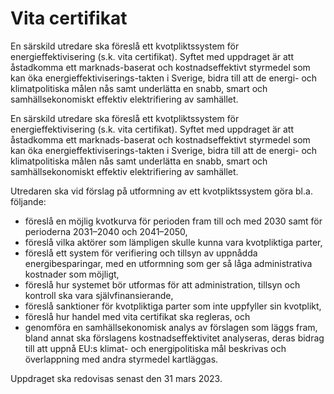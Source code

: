 # Vita certifikat

En särskild utredare ska föreslå ett kvotpliktssystem för energieffektivisering (s.k. vita certifikat). Syftet med uppdraget är att åstadkomma ett marknads-baserat och kostnadseffektivt styrmedel som kan öka energieffektiviserings-takten i Sverige, bidra till att de energi- och klimatpolitiska målen nås samt underlätta en snabb, smart och samhällsekonomiskt effektiv elektrifiering av samhället.

En särskild utredare ska föreslå ett kvotpliktssystem för energieffektivisering (s.k. vita certifikat). Syftet med uppdraget är att åstadkomma ett marknads-baserat och kostnadseffektivt styrmedel som kan öka energieffektiviserings-takten i Sverige, bidra till att de energi- och klimatpolitiska målen nås samt underlätta en snabb, smart och samhällsekonomiskt effektiv elektrifiering av samhället.

Utredaren ska vid förslag på utformning av ett kvotpliktssystem göra bl.a. följande:

* föreslå en möjlig kvotkurva för perioden fram till och med 2030 samt för perioderna 2031–2040 och 2041–2050,
* föreslå vilka aktörer som lämpligen skulle kunna vara kvotpliktiga parter,
* föreslå ett system för verifiering och tillsyn av uppnådda energibesparingar, med en utformning som ger så låga administrativa kostnader som möjligt,
* föreslå hur systemet bör utformas för att administration, tillsyn och kontroll ska vara självfinansierande,
* föreslå sanktioner för kvotpliktiga parter som inte uppfyller sin kvotplikt,
* föreslå hur handel med vita certifikat ska regleras, och
* genomföra en samhällsekonomisk analys av förslagen som läggs fram, bland annat ska förslagens kostnadseffektivitet analyseras, deras bidrag till att uppnå EU:s klimat- och energipolitiska mål beskrivas och överlappning med andra styrmedel kartläggas.

Uppdraget ska redovisas senast den 31 mars 2023.
